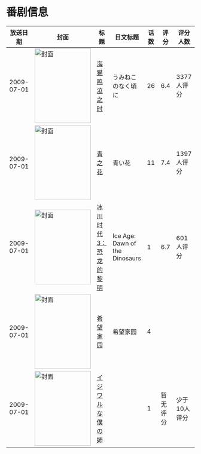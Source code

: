 # 番剧信息

|放送日期|封面|标题|日文标题|话数|评分|评分人数|
|---|---|---|---|---|---|---|
|2009-07-01|<img src="//lain.bgm.tv/pic/cover/c/f5/23/1377_ivd27.jpg" alt="封面" style="width:150px;height:200px;object-fit:cover;">|[海猫鸣泣之时](https://bangumi.tv/subject/1377)|うみねこのなく頃に|26|6.4|3377人评分|
|2009-07-01|<img src="//lain.bgm.tv/pic/cover/c/26/12/1758_z5HZN.jpg" alt="封面" style="width:150px;height:200px;object-fit:cover;">|[青之花](https://bangumi.tv/subject/1758)|青い花|11|7.4|1397人评分|
|2009-07-01|<img src="//lain.bgm.tv/pic/cover/c/d1/fe/45812_Hn5TQ.jpg" alt="封面" style="width:150px;height:200px;object-fit:cover;">|[冰川时代3：恐龙的黎明](https://bangumi.tv/subject/45812)|Ice Age: Dawn of the Dinosaurs|1|6.7|601人评分|
|2009-07-01|<img src="//lain.bgm.tv/pic/cover/c/2a/4c/406271_1tNiJ.jpg" alt="封面" style="width:150px;height:200px;object-fit:cover;">|[希望家园](https://bangumi.tv/subject/406271)|希望家园|4|||
|2009-07-01|<img src="/img/no_icon_subject.png" alt="封面" style="width:150px;height:200px;object-fit:cover;">|[イジワルな僕の姉](https://bangumi.tv/subject/409179)||1|暂无评分|少于10人评分|
